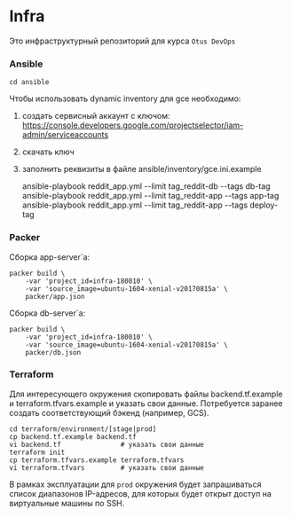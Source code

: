 # Infra
Это инфраструктурный репозиторий для курса `Otus DevOps`

### Ansible

    cd ansible

Чтобы использовать dynamic inventory для gce необходимо:
1) создать сервисный аккаунт с ключом: https://console.developers.google.com/projectselector/iam-admin/serviceaccounts
2) скачать ключ
3) заполнить реквизиты в файле ansible/inventory/gce.ini.example

    
    ansible-playbook reddit_app.yml --limit tag_reddit-db --tags db-tag
    ansible-playbook reddit_app.yml --limit tag_reddit-app --tags app-tag
    ansible-playbook reddit_app.yml --limit tag_reddit-app --tags deploy-tag

### Packer
   
Сборка app-server`a:

    packer build \
        -var 'project_id=infra-180010' \
        -var 'source_image=ubuntu-1604-xenial-v20170815a' \
        packer/app.json
    
Сборка db-server`a:

    packer build \
        -var 'project_id=infra-180010' \
        -var 'source_image=ubuntu-1604-xenial-v20170815a' \
        packer/db.json

### Terraform

Для интересующего окружения скопировать файлы backend.tf.example и terraform.tfvars.example и указать свои данные.
Потребуется заранее создать соответствующий бэкенд (например, GCS).

    cd terraform/environment/[stage|prod]
    cp backend.tf.example backend.tf
    vi backend.tf               # указать свои данные
    terraform init
    cp terraform.tfvars.example terraform.tfvars
    vi terraform.tfvars         # указать свои данные

В рамках эксплуатации для `prod` окружения будет запрашиваться список диапазонов IP-адресов, для которых будет открыт доступ на виртуальные машины по SSH.
